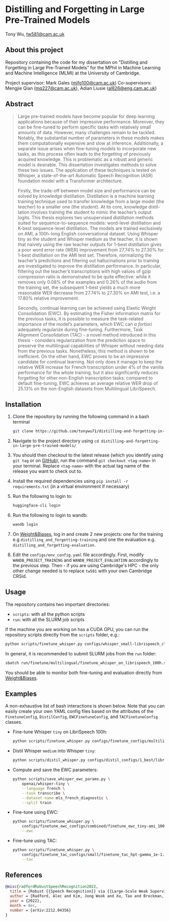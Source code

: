 # Distilling and Forgetting in Large Pre-Trained Models 

Tony Wu, tw581@cam.ac.uk



## About this project

Repository containing the code for my dissertation on "Distilling and Forgetting in Large Pre-Trained Models" for the MPhil in Machine Learning and Machine Intelligence (MLMI) at the University of Cambridge.

Project supervisor: Mark Gales (mjfg100@cam.ac.uk)
Co-supervisors: Mengjie Qian (mq227@cam.ac.uk), Adian Liusie (al826@eng.cam.ac.uk)



## Abstract

> Large pre-trained models have become popular for deep learning applications because of their impressive performance. Moreover, they can be fine-tuned to perform specific tasks with relatively small amounts of data. However, many challenges remain to be tackled. Notably, the substantial number of parameters in these models makes them computationally expensive and slow at inference. Additionally, a separate issue arises when fine-tuning models to incorporate new tasks, as this process often leads to the forgetting of previously acquired knowledge. This is problematic as a robust and generic model is desirable. This dissertation investigates methods to solve these two issues. The application of these techniques is tested on Whisper, a state-of-the-art Automatic Speech Recognition (ASR) foundation model with a Transformer architecture.
>
> Firstly, the trade-off between model size and performance can be solved by knowledge distillation. Distillation is a machine learning training technique used to transfer knowledge from a large model (the *teacher*) to a smaller one (the *student*). At its core, knowledge distil- lation involves training the student to mimic the teacher’s output logits. This thesis explores two unsupervised distillation methods suited for sequence-to-sequence models: word-level distillation and K-best sequence-level distillation. The models are trained exclusively on AMI, a 100h-long English conversational dataset. Using Whisper tiny as the student and Whisper medium as the teacher, it is shown that naively using the raw teacher outputs for 1-best distillation gives a poor word error rate (WER) improvement from 27.74% to 27.30% for 1-best distillation on the AMI test set. Therefore, normalizing the teacher’s predictions and filtering out hallucinations prior to training are investigated to improve the distillation performance. In particular, filtering out the teacher’s transcriptions with high values of gzip compression ratio is demonstrated to be quite effective: while it removes only 0.08% of the examples and 0.26% of the audio from the training set, the subsequent 1-best yields a much more reasonable WER decrease from 27.74% to 27.30% on AMI test, i.e. a 17.80% relative improvement.
>
> Secondly, continual learning can be achieved using Elastic Weight Consolidation (EWC). By estimating the Fisher information matrix for the previous tasks, it is possible to measure the task-related importance of the model’s parameters, which EWC can *a fortiori* adequately regularize during fine-tuning. Furthermore, Task Alignment Consolidation (TAC) - a novel method introduced in this thesis - considers regularization from the prediction space to preserve the multilingual capabilities of Whisper without needing data from the previous tasks. Nonetheless, this method is shown to be inefficient. On the other hand, EWC proves to be an impressive candidate for continual learning. Not only does it manage to keep the relative WER increase for French transcription under 4% of the vanilla performance for the whole training, but it also significantly reduces forgetting for other non-English transcription tasks: compared to default fine-tuning, EWC achieves an average relative WER drop of 25.13% on the non-English datasets from Multilingual LibriSpeech.



## Installation

1. Clone the repository by running the following command in a bash terminal

   ```bash
   git clone https://github.com/tonywu71/distilling-and-forgetting-in-large-pre-trained-models
   ```

2. Navigate to the project directory using `cd distilling-and-forgetting-in-large-pre-trained-models/`

3. You should then checkout to the latest release (which you identify using `git tag` or on [GitHub](https://github.com/tonywu71/distilling-and-forgetting-in-large-pre-trained-models/releases)), run the command `git checkout <tag-name>` in your terminal. Replace `<tag-name>` with the actual tag name of the release you want to check out to.

4. Install the required dependencies using `pip install -r requirements.txt` (in a virtual environment if necessary)

5. Run the following to login to:

   ```bash
   huggingface-cli login
   ```

6. Run the following to login to wandb:

   ```bash
   wandb login
   ```

7. On [Weight&Biases](http://wandb.ai), log in and create 2 new projects: one for the training e.g `distilling_and_forgetting-training` and one the evaluation e.g. `distilling_and_forgetting-evaluation`.

8. Edit the `configs/env_config.yaml` file accordingly. First, modify `WANDB_PROJECT_TRAINING` and `WANDB_PROJECT_EVALUATION` accordingly to the previous step. Then - if you are using Cambridge's HPC - the only other change needed is to replace `tw581` with your own Cambridge CRSid.



## Usage

The repository contains two important directories:

- `scripts`: with all the python scripts
- `run`: with all the SLURM job scripts

If the machine you are working on has a CUDA GPU, you can run the repository scripts directly from the `scripts` folder, e.g.:

```bash
python scripts/finetune_whisper.py configs/whisper_small-librispeech_clean_100h.yaml
```

In general, it is recommended to submit SLURM jobs from the `run` folder:

```bash
sbatch run/finetune/multilingual/finetune_whisper_on_librispeech_100h.sh
```

You should be able to monitor both fine-tuning and evaluation directly from [Weight&Biases](http://wandb.ai).



## Examples

A non-exhaustive list of bash interactions is shown below. Note that you can easily create your own YAML config files based on the attributes of the `FinetuneConfig`, `DistilConfig`, `EWCFinetuneConfig`, and `TACFinetuneConfig` classes.

- Fine-tune Whisper `tiny` on LibriSpeech 100h:
  ```bash
  python scripts/finetune_whisper.py configs/finetune_configs/multilingual/librispeech/finetune_tiny-librispeech_100h.yaml
  ```

- Distil Whisper `medium`  into Whisper `tiny`:

  ```bash
  python scripts/distil_whisper.py configs/distil_configs/1_best/librispeech_100h/distil_1_best-medium_to_tiny-librispeech.yaml
  ```

- Compute and save the EWC parameters:

  ```bash
  python scripts/save_whisper_ewc_params.py \
      openai/whisper-tiny \
      --language french \
      --task transcribe \
      --dataset-name mls_french_diagnostic \
      --split train
  ```

- Fine-tune using EWC:

  ```bash
  python scripts/finetune_whisper.py \
      configs/finetune_ewc_configs/combined/finetune_ewc_tiny-ami_100h-combined-full.yaml \
      --ewc
  ```

- Fine-tune using TAC:

  ```bash
  python scripts/finetune_whisper.py \
      configs/finetune_tac_configs/small/finetune_tac_hpt-gamma_1e-1.yaml \
      --tac
  ```



## References

```bibtex
@misc{radfordRobustSpeechRecognition2022,
  title = {Robust {{Speech Recognition}} via {{Large-Scale Weak Supervision}}},
  author = {Radford, Alec and Kim, Jong Wook and Xu, Tao and Brockman, Greg and McLeavey, Christine and Sutskever, Ilya},
  year = {2022},
  month = dec,
  number = {arXiv:2212.04356}
}
```

